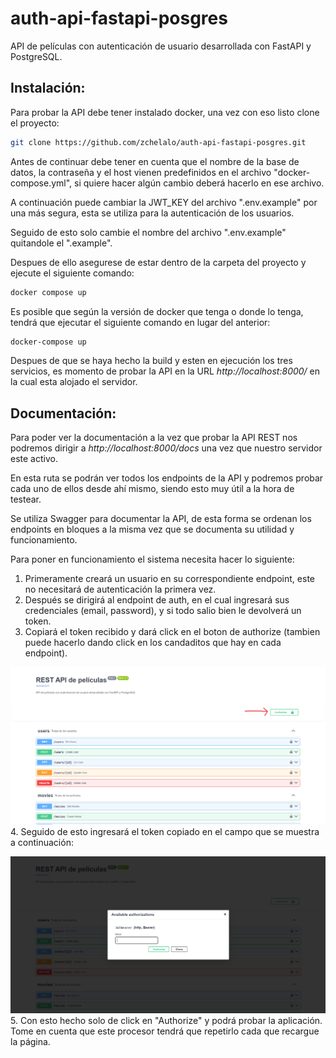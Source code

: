 # auth-api-fastapi-posgres
API de películas con autenticación de usuario desarrollada con FastAPI y PostgreSQL.  
  
## **Instalación:**  
Para probar la API debe tener instalado docker, una vez con eso listo clone el proyecto:  
```bash  
git clone https://github.com/zchelalo/auth-api-fastapi-posgres.git
```  
  
Antes de continuar debe tener en cuenta que el nombre de la base de datos, la contraseña y el host vienen predefinidos en el archivo "docker-compose.yml", si quiere hacer algún cambio deberá hacerlo en ese archivo.  
  
A continuación puede cambiar la JWT_KEY del archivo ".env.example" por una más segura, esta se utiliza para la autenticación de los usuarios.  
  
Seguido de esto solo cambie el nombre del archivo ".env.example" quitandole el ".example".  
  
Despues de ello asegurese de estar dentro de la carpeta del proyecto y ejecute el siguiente comando:  
```bash  
docker compose up
```  
  
Es posible que según la versión de docker que tenga o donde lo tenga, tendrá que ejecutar el siguiente comando en lugar del anterior:  
```bash  
docker-compose up
``` 
  
Despues de que se haya hecho la build y esten en ejecución los tres servicios, es momento de probar la API en la URL *http://localhost:8000/* en la cual esta alojado el servidor.
  
## **Documentación:**  
Para poder ver la documentación a la vez que probar la API REST nos podremos dirigir a *http://localhost:8000/docs* una vez que nuestro servidor este activo.  
  
En esta ruta se podrán ver todos los endpoints de la API y podremos probar cada uno de ellos desde ahí mismo, siendo esto muy útil a la hora de testear.  
  
Se utiliza Swagger para documentar la API, de esta forma se ordenan los endpoints en bloques a la misma vez que se documenta su utilidad y funcionamiento.  
  
Para poner en funcionamiento el sistema necesita hacer lo siguiente:  
1. Primeramente creará un usuario en su correspondiente endpoint, este no necesitará de autenticación la primera vez.  
2. Después se dirigirá al endpoint de auth, en el cual ingresará sus credenciales (email, password), y si todo salio bien le devolverá un token.
3. Copiará el token recibido y dará click en el boton de authorize (tambien puede hacerlo dando click en los candaditos que hay en cada endpoint).  
  
![Muestra del botón](/img/img-auth.png)  
4. Seguido de esto ingresará el token copiado en el campo que se muestra a continuación:  
  
![Muestra autenticación](/img/img-auth-2.png)  
5. Con esto hecho solo de click en "Authorize" y podrá probar la aplicación. Tome en cuenta que este procesor tendrá que repetirlo cada que recargue la página.